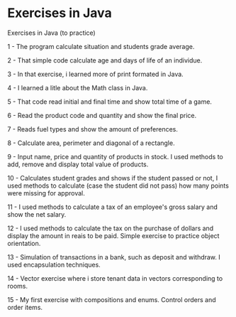 # Exercises in Java
 Exercises in Java (to practice)

1 - The program calculate situation and students grade average.

2 - That simple code calculate age and days of life of an individue.

3 - In that exercise, i learned more of print formated in Java.

4 - I learned a litle about the Math class in Java.

5 - That code read initial and final time and show total time of a game.

6 - Read the product code and quantity and show the final price.

7 - Reads fuel types and show the amount of preferences.

8 - Calculate area, perimeter and diagonal of a rectangle.

9 - Input name, price and quantity of products in stock. I used methods to add, remove and display total value of products.

10 - Calculates student grades and shows if the student passed or not, I used methods to calculate (case the student did not pass) how many points were missing for approval.

11 - I used methods to calculate a tax of an employee's gross salary and show the net salary.

12 - I used methods to calculate the tax on the purchase of dollars and display the amount in reais to be paid. Simple exercise to practice object orientation.

13 - Simulation of transactions in a bank, such as deposit and withdraw. I used encapsulation techniques.

14 - Vector exercise where i store tenant data in vectors corresponding to rooms.

15 - My first exercise with compositions and enums. Control orders and order items.

